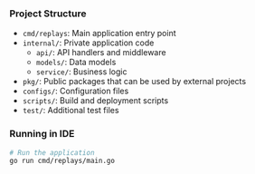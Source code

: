 ### Project Structure

- `cmd/replays`: Main application entry point
- `internal/`: Private application code
  - `api/`: API handlers and middleware
  - `models/`: Data models
  - `service/`: Business logic
- `pkg/`: Public packages that can be used by external projects
- `configs/`: Configuration files
- `scripts/`: Build and deployment scripts
- `test/`: Additional test files

### Running in IDE

```bash
# Run the application
go run cmd/replays/main.go
```

